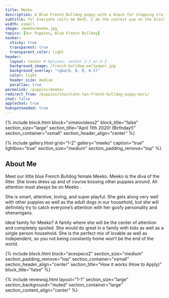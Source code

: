 ```yaml
---
title: Meeko
description: A Blue French Bulldog puppy with a knack for stopping traffic. Me and my siblings live in a place called Williamsburg, Brooklyn. That is in New York City
subtitle: Yo! Everyone calls me Beth. I am the coolest pup on the block. Trust me; I ought to know, I run this block.
width: xsmall
image: /meeko/meeko.jpg
topics: [Our Puppies, Blue French Bulldog]
navbar:
  sticky: true
  transparent: true
  transparent_color: light
header:
  layout: center # Options: center 1-2 or 2-3
  background_image: /french-bulldog-wallpaper.jpg
  background_overlay: "rgba(0, 0, 0, 0.5)"
  color: light
  header_size: medium
  parallax: true
permalink: /puppies/meeko/
redirect_from: /puppies/chocolate-tan-french-bulldog-puppy-mari/
chat: false
applechat: true
hubspotneeded: true
---
```


{% include block.html 
  block="vimeovideos2"
  block_title="false"
  section_size="large"
  section_title="April 11th 2020! (Birthday!)" 
  section_container="xsmall"
  section_header_align="center"
%}



{% include gallery.html 
	grid="1-2"
	gallery="meeko"
	caption="true"
	lightbox="true"
  section_size="medium"
  section_padding_remove="top"
%}



## About Me

Meet our little blue French Bulldog female Meeko. Meeko is the diva of the litter. She loves dress up and of course bossing other puppies around. All attention must always be on Meeko . 

She is smart, attentive, loving, and super playful. She gets along very well with other puppies as well as the adult dogs in our household, but she will definitely try to catch everyone’s attention with her goofy personality and shenanigans.

Ideal family for Meeko? A family where she will be the center of attention and completely spoiled. She would do great in a family with kids as well as a single person household. She is the perfect mix of lovable as well as independent, so you not being constantly home won’t be the end of the world.






{% include block.html
  block="acespecs2"
  section_size="medium"
  section_padding_remove="top"
  section_container="xsmall"
  section_header_align="center"
  section_title="How it works (How to Apply)"
  block_title="false"
%}


{% include reviewsg.html
   layout="1-1"
  section_size="large"
  section_background="muted"
  section_container="large"
  section_content_align="center"
%}
